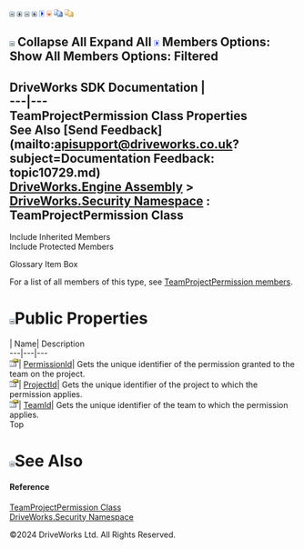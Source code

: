 ![](dotnetimages/collapse.gif) ![](dotnetimages/expand.gif) ![](dotnetimages/collapse.gif) ![](dotnetimages/expand.gif) ![](dotnetimages/drpdown.gif) ![](dotnetimages/drpdown_orange.gif) ![](dotnetimages/copycode.gif) ![](dotnetimages/copycodeHighlight.gif)

![](dotnetimages/collapse.gif) Collapse All Expand All ![](dotnetimages/drpdown.gif) Members Options: Show All  Members Options: Filtered   
---  
DriveWorks SDK Documentation  |   
---|---  
TeamProjectPermission Class Properties   
See Also [Send Feedback](mailto:apisupport@driveworks.co.uk?subject=Documentation Feedback: topic10729.md)  
[DriveWorks.Engine Assembly](topic2156.md) > [DriveWorks.Security Namespace](topic10574.md) : TeamProjectPermission Class  
---  
  
Include Inherited Members    
Include Protected Members    


Glossary Item Box

For a list of all members of this type, see [TeamProjectPermission members](topic10730.md).

# ![](dotnetimages/collapse.gif)Public Properties

| Name| Description  
---|---|---  
![Public Property](dotnetimages/publicProperty.gif)| [PermissionId](topic10737.md)| Gets the unique identifier of the permission granted to the team on the project.   
![Public Property](dotnetimages/publicProperty.gif)| [ProjectId](topic10738.md)| Gets the unique identifier of the project to which the permission applies.   
![Public Property](dotnetimages/publicProperty.gif)| [TeamId](topic10739.md)| Gets the unique identifier of the team to which the permission applies.   
Top

# ![](dotnetimages/collapse.gif)See Also

#### Reference

[TeamProjectPermission Class](topic10729.md)   
[DriveWorks.Security Namespace](topic10574.md)

©2024 DriveWorks Ltd. All Rights Reserved.
